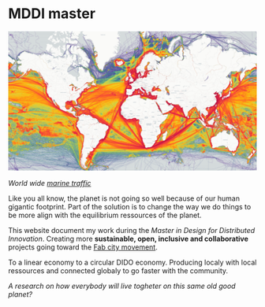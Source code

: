 # MDDI master

![ship](_img/DistribDesign/aboutShip.png)

*World wide* [*marine traffic*](https://www.marinetraffic.com/blog/singapore-top-shipping-centre-for-eighth-year-running/)

Like you all know, the planet is not going so well because of our human gigantic footprint. Part of the solution is to change the way we do things to be more align with the equilibrium ressources of the planet.

This website document my work during the *Master in Design for Distributed Innovation*. Creating more **sustainable, open, inclusive and collaborative** projects going toward the [Fab city movement](https://fab.city).

To a linear economy to a circular DIDO economy. Producing localy with local ressources and connected globaly to go faster with the community.

*A research on how everybody will live togheter on this same old good planet?*
